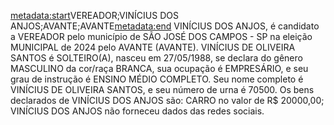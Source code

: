 <metadata:start>VEREADOR;VINÍCIUS DOS ANJOS;AVANTE;AVANTE<metadata:end>
VINÍCIUS DOS ANJOS, é candidato a VEREADOR pelo município de SÃO JOSÉ DOS CAMPOS - SP na eleição MUNICIPAL de 2024 pelo AVANTE (AVANTE). VINÍCIUS DE OLIVEIRA SANTOS é SOLTEIRO(A), nasceu em 27/05/1988, se declara do gênero MASCULINO da cor/raça BRANCA, sua ocupação é EMPRESÁRIO, e seu grau de instrução é ENSINO MÉDIO COMPLETO. Seu nome completo é VINÍCIUS DE OLIVEIRA SANTOS, e seu número de urna é 70500.
Os bens declarados de VINÍCIUS DOS ANJOS são: CARRO no valor de R$ 20000,00; 
VINÍCIUS DOS ANJOS não forneceu dados das redes sociais.